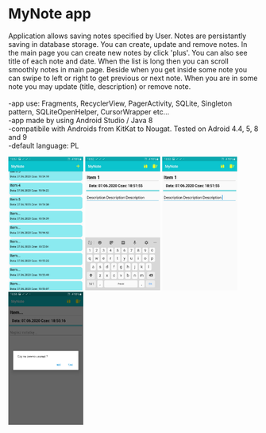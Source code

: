 <h1>MyNote app</h1>
<p>Application allows saving notes specified by User. Notes are persistantly saving in database storage. You can create, update and remove notes. In the main page you can create new notes by click 'plus'. You can also see title of each note and date. When the list is long then you can scroll smoothly notes in main page. Beside when you get inside some note you can swipe to left or right to get previous or next note. When you are in some note you may update (title, description) or remove note.
<br><br>
-app use: Fragments, RecyclerView, PagerActivity, SQLite, Singleton pattern, SQLiteOpenHelper, CursorWrapper etc...<br>
-app made by using Android Studio / Java 8 <br>
-compatibile with Androids from KitKat to Nougat. Tested on Adroid 4.4, 5, 8 and 9 <br>
-default language: PL <br>
</p>

<img src="https://github.com/deamon-cool/MyNote/blob/master/IMAGES/Screenshot_20200607-185701_MyNote.jpg" width="30%">
<img src="https://github.com/deamon-cool/MyNote/blob/master/IMAGES/Screenshot_20200607-185300_MyNote.jpg" width="30%">
<img src="https://github.com/deamon-cool/MyNote/blob/master/IMAGES/Screenshot_20200607-185310_MyNote.jpg" width="30%">
<img src="https://github.com/deamon-cool/MyNote/blob/master/IMAGES/Screenshot_20200607-185558_MyNote.jpg" width="30%">
